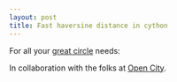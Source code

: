 ```yaml
---
layout: post
title: Fast haversine distance in cython
---
```


For all your [great circle](http://en.wikipedia.org/wiki/Great_circle) needs:
<script src="https://gist.github.com/markhuberty/5112272.js"></script>

In collaboration with the folks at [Open City](https://github.com/open-city/dedupe).
